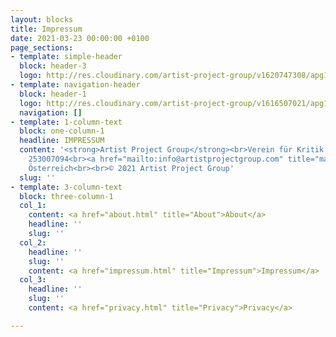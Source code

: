 ```yaml
---
layout: blocks
title: Impressum
date: 2021-03-23 00:00:00 +0100
page_sections:
- template: simple-header
  block: header-3
  logo: http://res.cloudinary.com/artist-project-group/v1620747308/apg1/APG_Logo_Dev_V12_3A1_x1200_en9j2o.png
- template: navigation-header
  block: header-1
  logo: http://res.cloudinary.com/artist-project-group/v1616507021/apg1/Artboard_1_1000x250_ibvkui.png
  navigation: []
- template: 1-column-text
  block: one-column-1
  headline: IMPRESSUM
  content: '<strong>Artist Project Group</strong><br>Verein für Kritik und Produktion<br><br>ZVR-Number:
    253007094<br><a href="mailto:info@artistprojectgroup.com" title="mail info">info@artistprojectgroup.com</a><br>Wien,
    Österreich<br><br>© 2021 Artist Project Group'
  slug: ''
- template: 3-column-text
  block: three-column-1
  col_1:
    content: <a href="about.html" title="About">About</a>
    headline: ''
    slug: ''
  col_2:
    headline: ''
    slug: ''
    content: <a href="impressum.html" title="Impressum">Impressum</a>
  col_3:
    headline: ''
    slug: ''
    content: <a href="privacy.html" title="Privacy">Privacy</a>

---
```


